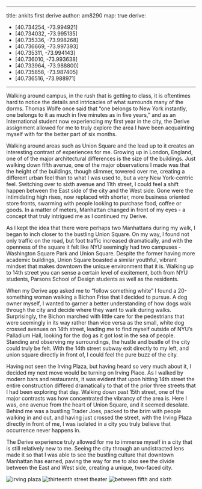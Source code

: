 ---
title: ankits first derive
author: am8290
map: true
derive:
 - [40.734254, -73.994921]
 - [40.734032, -73.995135]
 - [40.735336, -73.998268]
 - [40.736669, -73.997393]
 - [40.735311, -73.994143]
 - [40.736010, -73.993638]
 - [40.733964, -73.988800]
 - [40.735858, -73.987405]
 - [40.736516, -73.988971]
 ---


 Walking around campus, in the rush that is getting to class, it is oftentimes hard to notice the details and intricacies of what surrounds many of the dorms. Thomas Wolfe once said that “one belongs to New York instantly, one belongs to it as much in five minutes as in five years,” and as an International student now experiencing my first year in the city, the Derive assignment allowed for me to truly explore the area I have been acquainting myself with for the better part of six months.

 Walking around areas such as Union Square and the lead up to it creates an interesting contrast of experiences for me. Growing up in London, England, one of of the major architectural differences is the size of the buildings. Just walking down fifth avenue, one of the major observations I made was that the height of the buildings, though slimmer, towered over me, creating a different urban feel than to what I was used to, but a very New York-centric feel. Switching over to sixth avenue and 11th street, I could feel a shift happen between the East side of the city and the West side. Gone were the intimidating high rises, now replaced with shorter, more business oriented store fronts, swarming with people looking to purchase food, coffee or goods. In a matter of meters, Manhattan changed in front of my eyes - a concept that truly intrigued me as I continued my Derive.

 As I kept the idea that there were perhaps two Manhattans during my walk, I began to inch closer to the bustling Union Square. On my way, I found not only traffic on the road, but foot traffic increased dramatically, and with the openness of the square it felt like NYU seemingly had two campuses - Washington Square Park and Union Square. Despite the former having more academic buildings, Union Square boasted a similar youthful, vibrant mindset that makes downtown the unique environment that it is. Walking up to 14th street you can sense a certain level of excitement, both from NYU students, Parsons School of Design students as well as the residents.

 When my Derive app asked me to “follow something white” I found a 20-something woman walking a Bichon Frise that I decided to pursue. A dog owner myself, I wanted to garner a better understanding of how dogs walk through the city and decide where they want to walk during walks. Surprisingly, the Bichon marched with little care for the pedestrians that were seemingly in its way rather than vice versa as the small, white dog crossed avenues on 14th street, leading me to find myself outside of NYU’s Palladium Hall, looking for the dog as it got lost in the sea of people. Standing and observing my surroundings, the hustle and bustle of the city could truly be felt. With the 14th street subway exit directly to my left, and union square directly in front of, I could feel the pure buzz of the city.

 Having not seen the Irving Plaza, but having heard so very much about it, I decided my next move would be turning on Irving Place. As I walked by modern bars and restaurants, it was evident that upon hitting 14th street the entire construction differed dramatically to that of the prior three streets that I had been exploring that day. Walking down past 15th street, one of the major contrasts was how concentrated the vibrancy of the area is. Here I was, one avenue from the heart of Union Square, and it seemed desolate. Behind me was a bustling Trader Joes, packed to the brim with people walking in and out, and having just crossed the street, with the Irving Plaza directly in front of me, I was isolated in a city you truly believe that occurrence never happens in.

 The Derive experience truly allowed for me to immerse myself in a city that is still relatively new to me. Seeing the city through an undistracted lens made it so that I was able to see the bustling culture that downtown Manhattan has earned, paving the way for me to also see the divide between the East and West side, creating a unique, two-faced city.

![irving plaza](https://i.imgur.com/RivSU9h.jpg)
![thirteenth street theater](https://i.imgur.com/9SQkjEP.jpg)
![between fifth and sixth](https://i.imgur.com/6UN5YRi.jpg)
